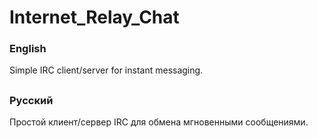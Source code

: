 # Internet_Relay_Chat
### English
Simple IRC client/server for instant messaging.
##
### Русский
Простой клиент/сервер IRC для обмена мгновенными сообщениями.